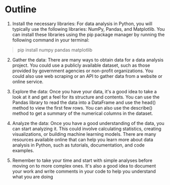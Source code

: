 # Outline
1. Install the necessary libraries: For data analysis in Python, you will typically use the following libraries: NumPy, Pandas, and Matplotlib. You can install these libraries using the pip package manager by running the following command in your terminal:

> pip install numpy pandas matplotlib

2. Gather the data: There are many ways to obtain data for a data analysis project. You could use a publicly available dataset, such as those provided by government agencies or non-profit organizations. You could also use web scraping or an API to gather data from a website or online service.

3. Explore the data: Once you have your data, it's a good idea to take a look at it and get a feel for its structure and contents. You can use the Pandas library to read the data into a DataFrame and use the head() method to view the first few rows. You can also use the describe() method to get a summary of the numerical columns in the dataset.

4. Analyze the data: Once you have a good understanding of the data, you can start analyzing it. This could involve calculating statistics, creating visualizations, or building machine learning models. There are many resources available online that can help you learn more about data analysis in Python, such as tutorials, documentation, and code examples.

5. Remember to take your time and start with simple analyses before moving on to more complex ones. It's also a good idea to document your work and write comments in your code to help you understand what you are doing

